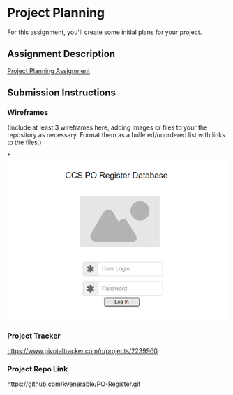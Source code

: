 # Project Planning
For this assignment, you'll create some initial plans for your project.

## Assignment Description
[Project Planning Assignment](https://education.launchcode.org/liftoff/assignments/planning/)

## Submission Instructions

### Wireframes

(Include at least 3 wireframes here, adding images or files to your the repository as necessary. Format them as a bulleted/unordered list with links to the files.)


*![Login](/P3-Project_Planning/Login.PNG)
### Project Tracker

https://www.pivotaltracker.com/n/projects/2239960

### Project Repo Link

https://github.com/kvenerable/PO-Register.git
